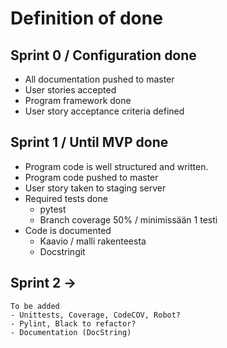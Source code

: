 # Definition of done

## Sprint 0 / Configuration done

- All documentation pushed to master
- User stories accepted
- Program framework done
- User story acceptance criteria defined


## Sprint 1 / Until MVP done

- Program code is well structured and written.
- Program code pushed to master
- User story taken to staging server
- Required tests done
	- pytest
	- Branch coverage 50% / minimissään 1 testi
- Code is documented
	- Kaavio / malli rakenteesta
	- Docstringit

## Sprint 2 -> 
	To be added
	- Unittests, Coverage, CodeCOV, Robot? 
	- Pylint, Black to refactor?
	- Documentation (DocString)
